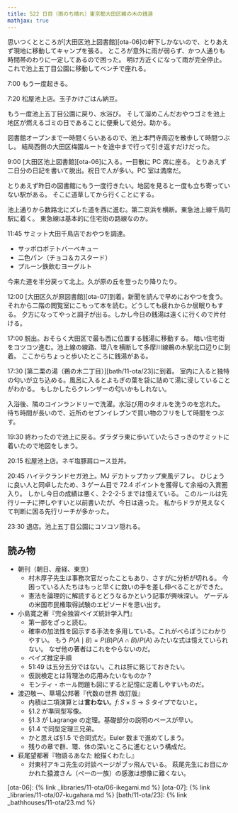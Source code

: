 ```yaml
---
title: 522 日目（雨のち晴れ）東京都大田区鵜の木の銭湯
mathjax: true
---
```


思いつくとところが[大田区池上図書館][ota-06]の軒下しかないので、とりあえず現地に移動してキャンプを張る。
ところが意外に雨が弱らず、かつ人通りも時間帯のわりに一定してあるので困った。
明け方近くになって雨が完全停止。これで池上五丁目公園に移動してベンチで座れる。

7:00 もう一度起きる。

7:20 松屋池上店。玉子かけごはん納豆。

もう一度池上五丁目公園に戻り、水浴び。
そして溜めこんだおやつゴミを池上地区が燃えるゴミの日であることに便乗して処分。助かる。

図書館オープンまで一時間くらいあるので、池上本門寺周辺を散歩して時間つぶし。
結局西側の大田区梅園ルートを途中まで行って引き返すだけだった。

9:00 [大田区池上図書館][ota-06]に入る。一目散に PC 席に座る。
とりあえず二日分の日記を書いて脱出。祝日で人が多い。PC 室は満席だ。

とりあえず昨日の図書館にもう一度行きたい。地図を見ると一度も立ち寄っていない駅がある。
そこに道草してから行くことにする。

池上通りから数路北にズレた道を西に進む。第二京浜を横断。東急池上線千鳥町駅に着く。
東急線は基本的に住宅街の路線なのか。

11:45 サミット大田千鳥店でおやつを調達。

* サッポロポテトバーベキュー
* 二色パン（チョコ＆カスタード）
* プルーン鉄飲むヨーグルト

今来た道を半分戻って北上。久が原の丘を登ったり降りたり。

12:00 [大田区久が原図書館][ota-07]到着。新聞を読んで早めにおやつを食う。
それから二階の閲覧室にこもって本を読む。どうしても疲れからか居眠りもする。
夕方になってやっと調子が出る。しかし今日の銭湯は遠くに行くので片付ける。

17:00 脱出。おそらく大田区で最も西に位置する銭湯に移動する。
暗い住宅街をコツコツ進む。池上線の線路、環八を横断して多摩川線鵜の木駅北口辺りに到着。
ここからちょっと歩いたところに銭湯がある。

17:30 [第二栗の湯（鵜の木二丁目）][bath/11-ota/23]に到着。
室内に入ると独特の匂いが立ち込める。風呂に入るとよもぎの葉を袋に詰めて湯に浸していることがわかる。
もしかしたらクレンザーの匂いかもしれない。

入浴後、隣のコインランドリーで洗濯。水浴び用のタオルを洗うのを忘れた。
待ち時間が長いので、近所のセブンイレブンで買い物のフリをして時間をつぶす。

19:30 終わったので池上に戻る。ダラダラ東に歩いていたらさっきのサミットに着いたので地図をしまう。

20:15 松屋池上店。ネギ塩豚肩ロース並丼。

20:45 ハイテクランドセガ池上。MJ デカトップカップ東風デフレ。
ひじょうに良い人と同卓したため、3 ゲーム目で 72.4 ポイントを獲得して余裕の入賞圏入り。
しかし今日の成績は悪く、2-2-2-5 までは憶えている。
このルールは先行リーチに押しやすいと以前書いたが、今日は違った。
私からドラが見えなくて判断に困る先行リーチが多かった。

23:30 退店。池上五丁目公園にコソコソ隠れる。

## 読み物

* 朝刊（朝日、産経、東京）
  * 村木厚子先生は事務次官だったこともあり、さすがに分析が切れる。
    今困っている人たちはもっと早くに救いの手を差し伸べることができた。
  * 憲法を論理的に解読するとどうなるかという記事が興味深い。
    ゲーデルの米国市民権取得試験のエピソードを思い出す。
* 小島寛之著『完全独習ベイズ統計学入門』
  * 第一部をざっと読む。
  * 確率の加法性を図示する手法を多用している。これがべらぼうにわかりやすい。
    もう ${P(A\mid B) = P(B)P(A \cap B)/P(A)}$ みたいな式は憶えていられない。
    なぜ他の著者はこれをやらないのだ。
  * ベイズ推定手順
  * 51:49 は五分五分ではない。これは肝に銘じておきたい。
  * 仮説検定とは背理法の応用みたいなものか？
  * モンティ・ホール問題も図にすると記憶に定着しやすいものだ。
* 渡辺敬一、草場公邦著『代数の世界 改訂版』
  * 内積は二項演算とは**言わない**。${f\colon S\times S \longrightarrow S}$ タイプでないと。
  * §1.2 が準同型写像。
  * §1.3 が Lagrange の定理。基礎部分の説明のペースが早い。
  * §1.4 で同型定理三兄弟。
  * かと思えば§1.5 で合同式だ。Euler 数まで進めてしまう。
  * 残りの章で群、環、体の深いところに進むという構成だ。
* 萩尾望都著『物語るあなた 絵描くわたし』
  * 対東村アキコ先生の対談ページがブッ飛んでいる。
    萩尾先生にお目にかかれた猿渡さん（ペーの一族）の感激は想像に難くない。

[ota-06]: {% link _libraries/11-ota/06-ikegami.md %}
[ota-07]: {% link _libraries/11-ota/07-kugahara.md %}
[bath/11-ota/23]: {% link _bathhouses/11-ota/23.md %}
